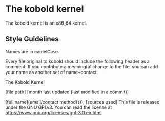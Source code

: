 # The kobold kernel

The kobold kernel is an x86_64 kernel.

## Style Guidelines

Names are in camelCase.

Every file original to kobold should include the following header as a comment. If you contribute a meaningful change to the file, you can add your name as another set of name+contact.

The Kobold Kernel

[file path]
[month last updated (last modified in a commit)]

[full name](email/contact method(s));
[sources used]
This file is released under the GNU GPLv3. You can read the license at https://www.gnu.org/licenses/gpl-3.0.en.html